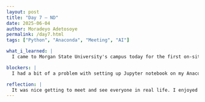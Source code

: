 ```yaml
---
layout: post
title: "Day 7 – ND"
date: 2025-06-04
author: Moradeyo Adetosoye
permalink: /day7.html
tags: ["Python", "Anaconda", "Meeting", "AI"]

what_i_learned: |
  I came to Morgan State University's campus today for the first on-site class. We all met up at the Business school and the faculty mentors and graduate mentors introduced themselves. After the introductions and a brief meeting with Dr. Waters, my team and I (including the mentors), played a fun team building game. When we all split up into our teams, I was given some videos to watch that taught me more about python. From the videos, I learnt more about operational functions in python, and more about data types.

blockers: |
  I had a bit of a problem with setting up Jupyter notebook on my Anaconda, because none of the files I made were opening when clicked. It took about an hour and a half to get it fixed with the help of my graduate mentor.

reflection: |
  It was nice getting to meet and see everyone in real life. I enjoyed the games we played together, and I find it exciting that we're starting these projects now, and I'm getting some experience.
---
```

